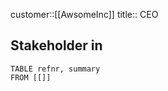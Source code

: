 customer::[[AwsomeInc]]
title:: CEO

## Stakeholder in
```dataview
TABLE refnr, summary
FROM [[]]
```
